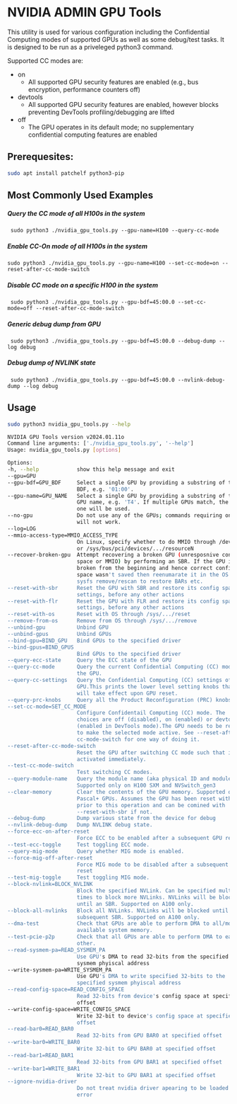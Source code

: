 # NVIDIA ADMIN GPU Tools

This utility is used for various configuration including the Confidential Computing modes of supported GPUs as well as some debug/test tasks. It is designed to be run as a priveleged python3 command.

Supported CC modes are:

- on
  - All supported GPU security features are enabled (e.g., bus encryption, performance counters off)
- devtools
  - All supported GPU security features are enabled, however blocks preventing DevTools profiling/debugging are lifted
- off
  - The GPU operates in its default mode; no supplementary confidential computing features are enabled

## Prerequesites:
  ```bash
  sudo apt install patchelf python3-pip
  ```
## Most Commonly Used Examples
##### Query the CC mode of all H100s in the system
` sudo python3 ./nvidia_gpu_tools.py --gpu-name=H100 --query-cc-mode`
##### Enable CC-On mode of all H100s in the system
` sudo python3 ./nvidia_gpu_tools.py --gpu-name=H100 --set-cc-mode=on --reset-after-cc-mode-switch `
##### Disable CC mode on a specific H100 in the system
` sudo python3 ./nvidia_gpu_tools.py --gpu-bdf=45:00.0 --set-cc-mode=off --reset-after-cc-mode-switch`


##### Generic debug dump from GPU
` sudo python3 ./nvidia_gpu_tools.py --gpu-bdf=45:00.0 --debug-dump --log debug`
##### Debug dump of NVLINK state
` sudo python3 ./nvidia_gpu_tools.py --gpu-bdf=45:00.0 --nvlink-debug-dump --log debug`

## Usage
  ```bash
  sudo python3 nvidia_gpu_tools.py --help

NVIDIA GPU Tools version v2024.01.11o
Command line arguments: ['./nvidia_gpu_tools.py', '--help']
Usage: nvidia_gpu_tools.py [options]

Options:
  -h, --help            show this help message and exit
  --gpu=GPU
  --gpu-bdf=GPU_BDF     Select a single GPU by providing a substring of the
                        BDF, e.g. '01:00'.
  --gpu-name=GPU_NAME   Select a single GPU by providing a substring of the
                        GPU name, e.g. 'T4'. If multiple GPUs match, the first
                        one will be used.
  --no-gpu              Do not use any of the GPUs; commands requiring one
                        will not work.
  --log=LOG
  --mmio-access-type=MMIO_ACCESS_TYPE
                        On Linux, specify whether to do MMIO through /dev/mem
                        or /sys/bus/pci/devices/.../resourceN
  --recover-broken-gpu  Attempt recovering a broken GPU (unresposnive config
                        space or MMIO) by performing an SBR. If the GPU is
                        broken from the beginning and hence correct config
                        space wasn't saved then reenumarate it in the OS by
                        sysfs remove/rescan to restore BARs etc.
  --reset-with-sbr      Reset the GPU with SBR and restore its config space
                        settings, before any other actions
  --reset-with-flr      Reset the GPU with FLR and restore its config space
                        settings, before any other actions
  --reset-with-os       Reset with OS through /sys/.../reset
  --remove-from-os      Remove from OS through /sys/.../remove
  --unbind-gpu          Unbind GPU
  --unbind-gpus         Unbind GPUs
  --bind-gpu=BIND_GPU   Bind GPUs to the specified driver
  --bind-gpus=BIND_GPUS
                        Bind GPUs to the specified driver
  --query-ecc-state     Query the ECC state of the GPU
  --query-cc-mode       Query the current Confidential Computing (CC) mode of
                        the GPU.
  --query-cc-settings   Query the Confidential Computing (CC) settings of the
                        GPU.This prints the lower level setting knobs that
                        will take effect upon GPU reset.
  --query-prc-knobs     Query all the Product Reconfiguration (PRC) knobs.
  --set-cc-mode=SET_CC_MODE
                        Configure Confidentail Computing (CC) mode. The
                        choices are off (disabled), on (enabled) or devtools
                        (enabled in DevTools mode).The GPU needs to be reset
                        to make the selected mode active. See --reset-after-
                        cc-mode-switch for one way of doing it.
  --reset-after-cc-mode-switch
                        Reset the GPU after switching CC mode such that it is
                        activated immediately.
  --test-cc-mode-switch
                        Test switching CC modes.
  --query-module-name   Query the module name (aka physical ID and module ID).
                        Supported only on H100 SXM and NVSwitch_gen3
  --clear-memory        Clear the contents of the GPU memory. Supported on
                        Pascal+ GPUs. Assumes the GPU has been reset with SBR
                        prior to this operation and can be comined with
                        --reset-with-sbr if not.
  --debug-dump          Dump various state from the device for debug
  --nvlink-debug-dump   Dump NVLINK debug state.
  --force-ecc-on-after-reset
                        Force ECC to be enabled after a subsequent GPU reset
  --test-ecc-toggle     Test toggling ECC mode.
  --query-mig-mode      Query whether MIG mode is enabled.
  --force-mig-off-after-reset
                        Force MIG mode to be disabled after a subsequent GPU
                        reset
  --test-mig-toggle     Test toggling MIG mode.
  --block-nvlink=BLOCK_NVLINK
                        Block the specified NVLink. Can be specified multiple
                        times to block more NVLinks. NVLinks will be blocked
                        until an SBR. Supported on A100 only.
  --block-all-nvlinks   Block all NVLinks. NVLinks will be blocked until a
                        subsequent SBR. Supported on A100 only.
  --dma-test            Check that GPUs are able to perform DMA to all/most of
                        available system memory.
  --test-pcie-p2p       Check that all GPUs are able to perform DMA to each
                        other.
  --read-sysmem-pa=READ_SYSMEM_PA
                        Use GPU's DMA to read 32-bits from the specified
                        sysmem phyiscal address
  --write-sysmem-pa=WRITE_SYSMEM_PA
                        Use GPU's DMA to write specified 32-bits to the
                        specified sysmem phyiscal address
  --read-config-space=READ_CONFIG_SPACE
                        Read 32-bits from device's config space at specified
                        offset
  --write-config-space=WRITE_CONFIG_SPACE
                        Write 32-bit to device's config space at specified
                        offset
  --read-bar0=READ_BAR0
                        Read 32-bits from GPU BAR0 at specified offset
  --write-bar0=WRITE_BAR0
                        Write 32-bit to GPU BAR0 at specified offset
  --read-bar1=READ_BAR1
                        Read 32-bits from GPU BAR1 at specified offset
  --write-bar1=WRITE_BAR1
                        Write 32-bit to GPU BAR1 at specified offset
  --ignore-nvidia-driver
                        Do not treat nvidia driver apearing to be loaded as an
                        error
